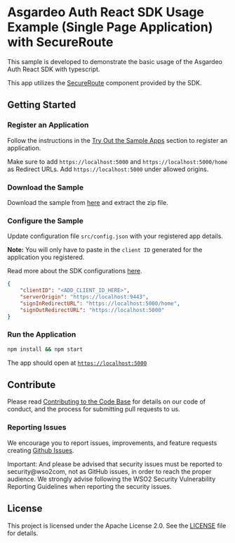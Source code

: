 # Asgardeo Auth React SDK Usage Example (Single Page Application) with SecureRoute

This sample is developed to demonstrate the basic usage of the Asgardeo Auth React SDK with typescript. 

This app utilizes the [SecureRoute](../../README.md#secureroute) component provided by the SDK.

## Getting Started

### Register an Application

Follow the instructions in the [Try Out the Sample Apps](../../README.md#try-out-the-sample-apps) section to register an application.

Make sure to add `https://localhost:5000` and `https://localhost:5000/home` as Redirect URLs. Add `https://localhost:5000` under allowed origins. 

### Download the Sample

Download the sample from [here](https://github.com/asgardeo/asgardeo-auth-react-sdk/releases/latest/download/asgardeo-react-ts-app.zip) and extract the zip file.

### Configure the Sample

Update configuration file `src/config.json` with your registered app details.

**Note:** You will only have to paste in the `client ID` generated for the application you registered.

Read more about the SDK configurations [here](../../README.md#authprovider).

```json
{
    "clientID": "<ADD_CLIENT_ID_HERE>",
    "serverOrigin": "https://localhost:9443",
    "signInRedirectURL": "https://localhost:5000/home",
    "signOutRedirectURL": "https://localhost:5000"
}
```

### Run the Application

```bash
npm install && npm start
```
The app should open at [`https://localhost:5000`](https://localhost:5000)

## Contribute

Please read [Contributing to the Code Base](http://wso2.github.io/) for details on our code of conduct, and the process for submitting pull requests to us.

### Reporting Issues

We encourage you to report issues, improvements, and feature requests creating [Github Issues](https://github.com/asgardeo/asgardeo-auth-react-sdk/issues).

Important: And please be advised that security issues must be reported to security@wso2com, not as GitHub issues, in order to reach the proper audience. We strongly advise following the WSO2 Security Vulnerability Reporting Guidelines when reporting the security issues.

## License

This project is licensed under the Apache License 2.0. See the [LICENSE](../../LICENSE) file for details.
